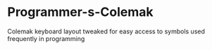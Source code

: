 # Programmer-s-Colemak
Colemak keyboard layout tweaked for easy access to symbols used frequently in programming
